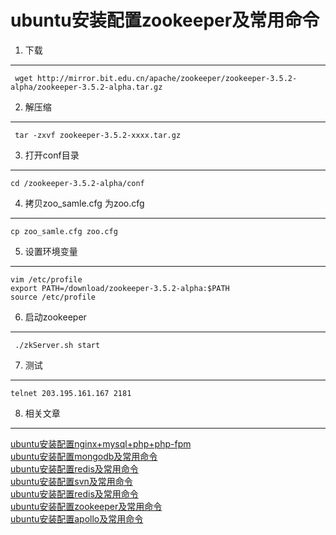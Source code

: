 ubuntu安装配置zookeeper及常用命令
===

1. 下载
---   

     wget http://mirror.bit.edu.cn/apache/zookeeper/zookeeper-3.5.2-alpha/zookeeper-3.5.2-alpha.tar.gz

2. 解压缩
---
    
     tar -zxvf zookeeper-3.5.2-xxxx.tar.gz

3. 打开conf目录
--- 
    cd /zookeeper-3.5.2-alpha/conf

4. 拷贝zoo_samle.cfg 为zoo.cfg    
---
    cp zoo_samle.cfg zoo.cfg

5. 设置环境变量   
---

    vim /etc/profile
	export PATH=/download/zookeeper-3.5.2-alpha:$PATH
	source /etc/profile

6. 启动zookeeper
---

	 ./zkServer.sh start

7. 测试    
---

	telnet 203.195.161.167 2181

8. 相关文章
---

[ubuntu安装配置nginx+mysql+php+php-fpm](http://localhost/article/linux/ubuntu/ubuntu安装配置nginx+mysql+php+php-fpm.html)    
[ubuntu安装配置mongodb及常用命令](http://localhost/article/linux/ubuntu/ubuntu安装配置mongodb及常用命令.html)   
[ubuntu安装配置redis及常用命令](http://localhost/article/linux/ubuntu/ubuntu安装配置redis及常用命令.html)    
[ubuntu安装配置svn及常用命令](http://localhost/article/linux/ubuntu/ubuntu安装配置svn及常用命令.html)    
[ubuntu安装配置redis及常用命令](http://localhost/article/linux/ubuntu/ubuntu安装配置tmux及常用命令.html)    
[ubuntu安装配置zookeeper及常用命令](http://localhost/article/linux/ubuntu/ubuntu安装配置redis及常用命令.html)    
[ubuntu安装配置apollo及常用命令](http://localhost/article/linux/ubuntu/ubuntu安装配置apollo及常用命令.html)   